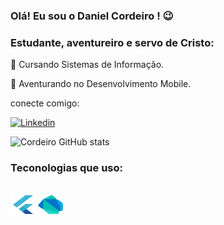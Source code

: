 ### Olá! Eu sou o Daniel Cordeiro ! 😉
### Estudante, aventureiro e servo de Cristo:
📘 Cursando Sistemas de Informação.

📱 Aventurando no Desenvolvimento Mobile.

conecte comigo:

[![Linkedin](https://img.shields.io/badge/LinkedIn-0077B5?style=for-the-badge&logo=linkedin&logoColor=white)](https://www.linkedin.com/in/daniel-cordeiro-738048206/)

![Cordeiro GitHub stats](https://github-readme-stats.vercel.app/api?username=danielcordeir0&show_icons=true&theme=tokyonight)
### Teconologias que uso:
<div style="disply: inline_block"><br/>

  <img align="center" alt="Flutter" height="30" width="40" src="https://raw.githubusercontent.com/devicons/devicon/master/icons/flutter/flutter-original.svg">
  <img align="center" alt="Dart" height="30" width="40" src="https://raw.githubusercontent.com/devicons/devicon/master/icons/dart/dart-original.svg">

<div>
